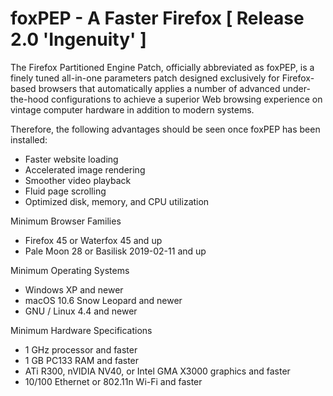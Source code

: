 # foxPEP - A Faster Firefox [ Release 2.0 'Ingenuity' ]

The Firefox Partitioned Engine Patch, officially abbreviated as foxPEP, is a finely tuned all-in-one parameters patch designed exclusively for Firefox-based browsers that automatically applies a number of advanced under-the-hood configurations to achieve a superior Web browsing experience on vintage computer hardware in addition to modern systems.

Therefore, the following advantages should be seen once foxPEP has been installed:

-   Faster website loading
-   Accelerated image rendering
-   Smoother video playback
-   Fluid	page scrolling
-   Optimized disk, memory, and CPU utilization

Minimum Browser Families

-   Firefox 45 or Waterfox 45 and up
-   Pale Moon 28 or Basilisk 2019-02-11 and up

Minimum Operating Systems

-   Windows XP and newer
-   macOS 10.6 Snow Leopard and newer
-   GNU / Linux 4.4 and newer

Minimum Hardware Specifications

-   1 GHz processor and faster
-   1 GB PC133 RAM and faster
-   ATi R300, nVIDIA NV40, or Intel GMA X3000 graphics and faster
-   10/100 Ethernet or 802.11n Wi-Fi and faster
